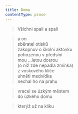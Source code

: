```yaml
---
title: Doma
contentType: prose
---
```


> Všichni spali a spali

> a on  
> sběratel otisků  
> zakopnuv o školní aktovku  
> pohozenou v předsíni  
> mou …letou dcerou  
> (o níž zde nepadla zmínka)  
> z voskového klíče  
> uhnětl medvídka  
> nechal ho na prahu

> vracel se úzkým městem  
> do úzkého domu

> kterýž už na kliku
